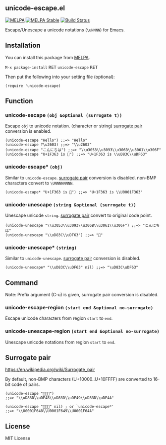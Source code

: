 unicode-escape.el
-----------------

[![MELPA](http://melpa.org/packages/unicode-escape-badge.svg)](http://melpa.org/#/unicode-escape)
[![MELPA Stable](http://stable.melpa.org/packages/unicode-escape-badge.svg)](http://stable.melpa.org/#/unicode-escape)
[![Build Status](https://travis-ci.org/kosh04/unicode-escape.el.svg?branch=master)](https://travis-ci.org/kosh04/unicode-escape.el)

Escape/Unescape a unicode notations (`\uNNNN`) for Emacs.


## Installation

You can install this package from [MELPA](http://melpa.org/#/getting-started).

`M-x package-install` <kbd>RET</kbd> `unicode-escape` <kbd>RET</kbd>

Then put the following into your setting file (optional):

    (require 'unicode-escape)


## Function

### unicode-escape `(obj &optional (surrogate t))`

Escape `obj` to unicode notation. (character or string)
[surrogate pair](#surrogate-pair) conversion is enabled.

    (unicode-escape "Hello") ;;=> "Hello"
    (unicode-escape ?\u2603) ;;=> "\\u2603"
    (unicode-escape "こんにちは") ;;=> "\\u3053\\u3093\\u306B\\u3061\\u306F"
    (unicode-escape "U+1F363 is 🍣") ;;=> "U+1F363 is \\uD83C\\uDF63"

### unicode-escape* `(obj)`

Similar to `unicode-escape`.
[surrogate pair](#surrogate-pair) conversion is disabled. 
non-BMP characters convert to `\UNNNNNNNN`.

    (unicode-escape* "U+1F363 is 🍣") ;;=> "U+1F363 is \\U0001F363" 

### unicode-unescape `(string &optional (surrogate t))`

Unescape unicode `string`.
[surrogate pair](#surrogate-pair) convert to original code point.

    (unicode-unescape "\\u3053\\u3093\\u306B\\u3061\\u306F") ;;=> "こんにちは"
    (unicode-unescape "\\uD83C\\uDF63") ;;=> "🍣"

### unicode-unescape* `(string)`

Similar to `unicode-unescape`.
[surrogate pair](#surrogate-pair) conversion is disabled.

    (unicode-unescape* "\\uD83C\\uDF63" nil) ;;=> "\uD83C\uDF63"


## Command

Note: Prefix argument (C-u) is given, surrogate pair conversion is disabled.

### unicode-escape-region `(start end &optional no-surrogate)`

Escape unicode characters from region `start` to `end`.

### unicode-unescape-region `(start end &optional no-surrogate)`

Unescape unicode notations from region `start` to `end`.


## Surrogate pair

https://en.wikipedia.org/wiki/Surrogate_pair

By default, non-BMP characters (U+10000..U+10FFFF) are converted to
16-bit code of pairs.

    (unicode-escape "🙈🙉🙊")
    ;;=> "\\uD83D\\uDE48\\uD83D\\uDE49\\uD83D\\uDE4A"

    (unicode-escape "🙈🙉🙊" nil) ; or `unicode-escape*'
    ;;=> "\\U0001F648\\U0001F649\\U0001F64A"


## License

MIT License
